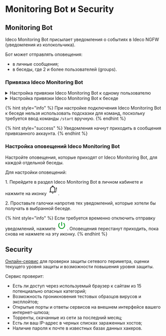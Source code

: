 # Monitoring Bot и Security

## Monitoring Bot

Ideco Monitoring Bot присылает уведомления о событиях в Ideco NGFW (уведомления из колокольчика).

Бот может отправлять оповещения:

* в личные сообщения;
* в беседы, где 2 и более пользователей (groups).

### Привязка Ideco Monitоring Bot

<details>

<summary>Настройка привязки Ideco Monitoring Bot к одному пользователю</summary>

1\. Настроить интернет на Ideco NGFW.

2\. [Привязать лицензию](broken-reference) к серверу.

3\. Перейти к диалогу с ботом: [@ideco\_monitor\_bot](https://telegram.im/@ideco\_monitor\_bot).

4\. Написать боту `/start`.

5\. Скопировать код привязки к аккаунту.

6\. Перейти в раздел **Ideco Monitoring Bot** в [личном кабинете](https://my.ideco.ru/#/ideco-monitoring-bot).

7\. Нажать на кнопку **Привязать аккаунт**.

8\. Ввести код в соответствующее поле и нажать на кнопку **Привязать**.

![](/.gitbook/assets/telegram-bot.png)

</details>

<details>

<summary>Настройка привязки Ideco Monitoring Bot к беседе</summary>

1\. Настроить интернет на Ideco NGFW.

2\. [Привязать лицензию](broken-reference) к серверу.

3\. Перейти в группу и добавить пользователя @ideco_monitoring_bot.

4\. Написать `/start` в группе.

5\. Скопировать код привязки к аккаунту.

6\. Перейти в раздел **Ideco Monitoring Bot**.

7\. Нажать на кнопку **Привязать аккаунт**.

8\. Ввести код в соответствующее поле и нажать на кнопку **Привязать**.

![](/.gitbook/assets/telegram-bot.png)

</details>

{% hint style="info" %}
При настройке подключения Ideco Monitoring Bot к беседе нельзя использовать подсказки для команд, поскольку требуется ввод команды `/start` вручную.
{% endhint %}

{% hint style="success" %}
Уведомления начнут приходить в сообщения привязанного аккаунта.
{% endhint %}

### Настройка оповещений Ideco Monitоring Bot

Настройте оповещения, которые приходят от Ideco Monitoring Bot, для каждой отдельной беседы.

Для настройки оповещений:

1\. Перейдите в раздел Ideco Monitoring Bot в личном кабинете и нажмите на иконку ![](/.gitbook/assets/icon-bot-notifications.png).

2\. Проставьте галочки напротив тех уведомлений, которые хотели бы получать в выбранной беседе.

{% hint style="info" %}
Если требуется временно отключить отправку уведомлений, нажмите ![](/.gitbook/assets/icon-bot-off.png). Оповещения перестанут приходить, пока снова не нажмете на эту иконку.
{% endhint %}

## Security

[Онлайн-сервис](https://security.ideco.ru/?roistat_visit=524526) для проверки защиты сетевого периметра, оценки текущего уровня защиты и возможности повышения уровня защиты.

Сервис проверит:

- Есть ли доступ через используемый браузер к сайтам из 15 потенциально опасных категорий;
- Возможность проникновения тестовых образцов вирусов и эксплойтов;
- Открытые порты и ответы сервисов на внешнем интерфейсе вашего интернет-шлюза;
- Торренты, скачанные из сети за последний месяц;
- Есть ли ваш IP-адрес в черных списках зараженных хостов;
- Наличие пароля к почте в известных базах данных хакеров.
